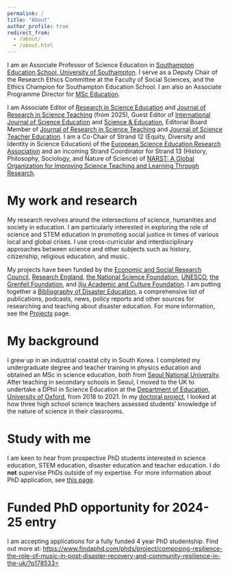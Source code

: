 ```yaml
---
permalink: /
title: "About"
author_profile: true
redirect_from: 
  - /about/
  - /about.html
---
```


I am an Associate Professor of Science Education in [Southampton Education School, University of Southampton](https://www.southampton.ac.uk/about/faculties-schools-departments/southampton-education-school). I serve as a Deputy Chair of the Research Ethics Committee at the Faculty of Social Sciences, and the Ethics Champion for Southampton Education School. I am also an Associate Programme Director for [MSc Education](https://www.southampton.ac.uk/courses/education-masters-msc).

I am Associate Editor of [Research in Science Education](https://link.springer.com/journal/11165) and [Journal of Research in Science Teaching](https://onlinelibrary.wiley.com/journal/10982736) (from 2025), Guest Editor of [International Journal of Science Education](https://www.tandfonline.com/journals/tsed20) and [Science & Education](https://link.springer.com/journal/11191), Editorial Board Member of [Journal of Research in Science Teaching](https://onlinelibrary.wiley.com/journal/10982736) and [Journal of Science Teacher Education](https://www.tandfonline.com/journals/uste20). I am a Co-Chair of Strand 12 (Equity, Diversity and Identity in Science Education) of the [European Science Education Research Association](https://www.esera.org/) and an incoming Strand Coordinator for Strand 13 (History, Philosophy, Sociology, and Nature of Science) of [NARST: A Global Organization for Improving Science Teaching and Learning Through Research](https://narst.org/strands).

# My work and research
My research revolves around the intersections of science, humanities and society in education. I am particularly interested in exploring the role of science and STEM education in promoting social justice in times of various local and global crises. I use cross-curricular and interdisciplinary approaches between science and other subjects such as history, citizenship, religious education, and music. <br/>

My projects have been funded by the [Economic and Social Research Council](https://www.ukri.org/councils/esrc/), [Research England](https://www.ukri.org/councils/research-england/), [the National Science Foundation](https://www.nsf.gov/), [UNESCO](https://www.unesco.org/en), [the Grenfell Foundation](https://www.grenfellfoundation.org.uk/), and [Ilju Academic and Culture Foundation](https://www.iljufoundation.org/). I am putting together a [Bibliography of Disaster Education](https://www.zotero.org/groups/5106264/bibliography_of_disaster_education/library), a comprehensive list of publications, podcasts, news, policy reports and other sources for researching and teaching about disaster education. For more information, see the [Projects](https://wonyongpark89.github.io/projects/) page.

# My background
I grew up in an industrial coastal city in South Korea. I completed my undergraduate degree and teacher training in physics education and obtained an MSc in science education, both from [Seoul National University](https://en.snu.ac.kr/). After teaching in secondary schools in Seoul, I moved to the UK to undertake a DPhil in Science Education at the [Department of Education, University of Oxford](https://www.education.ox.ac.uk/), from 2018 to 2021. In my [doctoral project](https://ora.ox.ac.uk/objects/uuid:f117fbd8-6e07-456a-b6ad-92ff74b28d0a), I looked at how three high school science teachers assessed students' knowledge of the nature of science in their classrooms.

# Study with me
I am keen to hear from prospective PhD students interested in science education, STEM education, disaster education and teacher education. I do **not** supervise PhDs outside of my expertise. For more information about PhD application, see [this page](https://www.southampton.ac.uk/study/postgraduate-research/education).

# Funded PhD opportunity for 2024-25 entry
I am accepting applications for a fully funded 4 year PhD studentship. Find out more at: 
https://www.findaphd.com/phds/project/composing-resilience-the-role-of-music-in-post-disaster-recovery-and-community-resilience-in-the-uk/?p178533=

